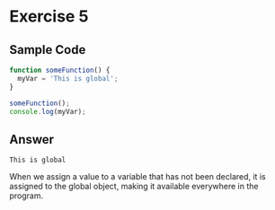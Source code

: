 # Exercise 5 #

## Sample Code ##

``` javascript
function someFunction() {
  myVar = 'This is global';
}

someFunction();
console.log(myVar);
```

## Answer ##

```
This is global
```

When we assign a value to a variable that has not been declared, it is assigned
to the global object, making it available everywhere in the program.
